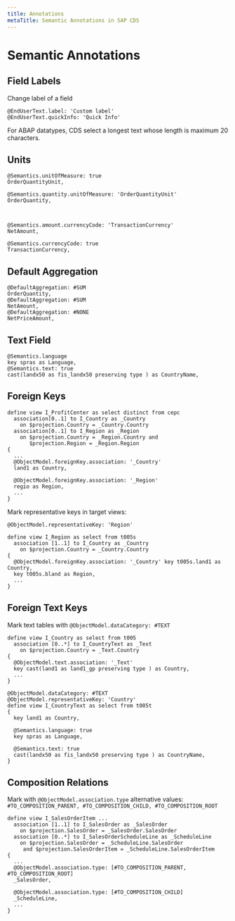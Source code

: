 ```yaml
---
title: Annotations
metaTitle: Semantic Annotations in SAP CDS
---
```


# Semantic Annotations

## Field Labels

Change label of a field

```cds
@EndUserText.label: 'Custom label'
@EndUserText.quickInfo: 'Quick Info'
```

For ABAP datatypes, CDS select a longest text whose length is maximum 20 characters.

## Units

```cds
@Semantics.unitOfMeasure: true
OrderQuantityUnit,

@Semantics.quantity.unitOfMeasure: 'OrderQuantityUnit'
OrderQuantity,



@Semantics.amount.currencyCode: 'TransactionCurrency'
NetAmount,

@Semantics.currencyCode: true
TransactionCurrency,
```

## Default Aggregation

```cds
@DefaultAggregation: #SUM
OrderQuantity,
@DefaultAggregation: #SUM
NetAmount,
@DefaultAggregation: #NONE
NetPriceAmount,
```

## Text Field

```cds
@Semantics.language
key spras as Language,
@Semantics.text: true
cast(landx50 as fis_landx50 preserving type ) as CountryName,
```

## Foreign Keys

```cds
define view I_ProfitCenter as select distinct from cepc
  association[0..1] to I_Country as _Country
    on $projection.Country = _Country.Country
  association[0..1] to I_Region as _Region
    on $projection.Country = _Region.Country and
       $projection.Region = _Region.Region
{
  ...
  @ObjectModel.foreignKey.association: '_Country'
  land1 as Country,

  @ObjectModel.foreignKey.association: '_Region'
  regio as Region,
  ...
}
```

Mark representative keys in target views:

```cds
@ObjectModel.representativeKey: 'Region'

define view I_Region as select from t005s
  association [1..1] to I_Country as _Country
    on $projection.Country = _Country.Country
{
  @ObjectModel.foreignKey.association: '_Country' key t005s.land1 as Country,
  key t005s.bland as Region,
  ...
}
```

## Foreign Text Keys

Mark text tables with `@ObjectModel.dataCategory: #TEXT`

```cds
define view I_Country as select from t005
  association [0..*] to I_CountryText as _Text
    on $projection.Country = _Text.Country
{
  @ObjectModel.text.association: '_Text'
  key cast(land1 as land1_gp preserving type ) as Country,
  ...
}

@ObjectModel.dataCategory: #TEXT
@ObjectModel.representativeKey: 'Country'
define view I_CountryText as select from t005t
{
  key land1 as Country,

  @Semantics.language: true
  key spras as Language,

  @Semantics.text: true
  cast(landx50 as fis_landx50 preserving type ) as CountryName,
}
```

## Composition Relations

Mark with `@ObjectModel.association.type` alternative values: `#TO_COMPOSITION_PARENT, #TO_COMPOSITION_CHILD, #TO_COMPOSITION_ROOT`

```cds
define view I_SalesOrderItem ...
  association [1..1] to I_SalesOrder as _SalesOrder
    on $projection.SalesOrder = _SalesOrder.SalesOrder
  association [0..*] to I_SalesOrderScheduleLine as _ScheduleLine
    on $projection.SalesOrder = _ScheduleLine.SalesOrder
     and $projection.SalesOrderItem = _ScheduleLine.SalesOrderItem
{
  ...
  @ObjectModel.association.type: [#TO_COMPOSITION_PARENT, #TO_COMPOSITION_ROOT]
  _SalesOrder,

  @ObjectModel.association.type: [#TO_COMPOSITION_CHILD]
  _ScheduleLine,
  ...
}
```

